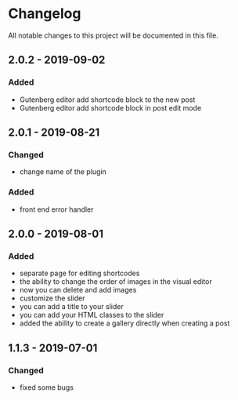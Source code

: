 # Changelog

All notable changes to this project will be documented in this file.

## 2.0.2 - 2019-09-02

### Added

*   Gutenberg editor add shortcode block to the new post
*   Gutenberg editor add shortcode block in post edit mode


## 2.0.1 - 2019-08-21

### Changed

*   change name of the plugin

### Added

*   front end error handler

## 2.0.0 - 2019-08-01

### Added

*  separate page for editing shortcodes
*  the ability to change the order of images in the visual editor
*  now you can delete and add images
*  customize the slider
*  you can add a title to your slider
*  you can add your HTML classes to the slider
*  added the ability to create a gallery directly when creating a post

## 1.1.3 - 2019-07-01

### Changed

*  fixed some bugs


